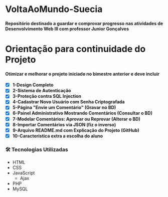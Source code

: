 # VoltaAoMundo-Suecia

#### Repositório destinado a guardar e comprovar progresso nas atividades de Desenvolvimento Web III com professor Junior Gonçalves

# Orientação para continuidade do Projeto
#### Otimizar e melhorar o projeto iniciado no bimestre anterior e deve incluir

- [x] **1-Design Completo**
- [x] **2-Sistema de Autenticação**
- [x] **3-Proteção contra SQL Injection**
- [x] **4-Cadastrar Novo Usuário com Senha Criptografada**
- [x] **5-Página "Envie um Comentário" (Gravar no BD)**
- [x] **6-Painel Administrativo Mostrando Comentários (Consultar o BD)**
- [x] **7-Modelar Comentários: Aprovar ou Reprovar (Alterar o BD)**
- [x] **8-Importar Comentários via JSON (fiz o inverso)**
- [x] **9-Arquivo README.md com Explicação do Projeto (GitHub)**
- [x]  **10-Caracteristica extra a escolha do aluno** 

### 🛠️ Tecnologias Utilizadas

- HTML
- CSS
- JavaScript
    - Ajax
- PHP
- MySQL



